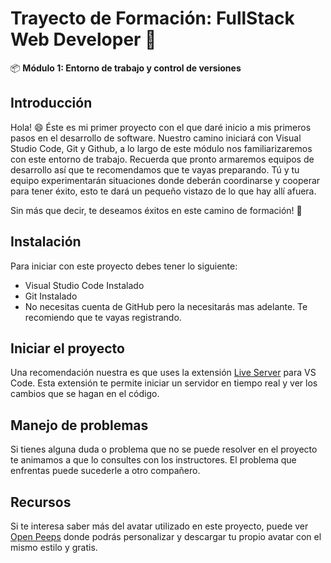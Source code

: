 # Trayecto de Formación: FullStack Web Developer :rocket:

:package: **Módulo 1: Entorno de trabajo y control de versiones**

## Introducción
Hola! :smile: Éste es mi primer proyecto con el que daré inicio a mis primeros pasos en el desarrollo de software. Nuestro camino iniciará con Visual Studio Code, Git y Github, a lo largo de este módulo nos familiarizaremos con este entorno de trabajo. Recuerda que pronto armaremos equipos de desarrollo así que te recomendamos que te vayas preparando. Tú y tu equipo experimentarán situaciones donde deberán coordinarse y cooperar para tener éxito, esto te dará un pequeño vistazo de lo que hay allí afuera.

Sin más que decir, te deseamos éxitos en este camino de formación! :clap:

## Instalación

Para iniciar con este proyecto debes tener lo siguiente:

- Visual Studio Code Instalado
- Git Instalado
- No necesitas cuenta de GitHub pero la necesitarás mas adelante. Te recomiendo que te vayas registrando.

## Iniciar el proyecto

Una recomendación nuestra es que uses la extensión [Live Server](https://marketplace.visualstudio.com/items?itemName=ritwickdey.LiveServer) para VS Code. Esta extensión te permite iniciar un servidor en tiempo real y ver los cambios que se hagan en el código.

## Manejo de problemas

Si tienes alguna duda o problema que no se puede resolver en el proyecto te animamos a que lo consultes con los instructores. El problema que enfrentas puede sucederle a otro compañero.

## Recursos

Si te interesa saber más del avatar utilizado en este proyecto, puede ver [Open Peeps](https://www.openpeeps.com) donde podrás personalizar y descargar tu propio avatar con el mismo estilo y gratis.